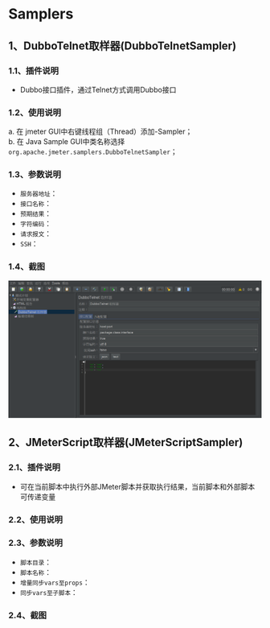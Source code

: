 # Samplers
## 1、DubboTelnet取样器(DubboTelnetSampler)
### 1.1、插件说明
- Dubbo接口插件，通过Telnet方式调用Dubbo接口

### 1.2、使用说明
a. 在 jmeter GUI中右键线程组（Thread）添加-Sampler；  
b. 在 Java Sample GUI中类名称选择 `org.apache.jmeter.samplers.DubboTelnetSampler`；  

### 1.3、参数说明
- `服务器地址`： 
- `接口名称`： 
- `预期结果`： 
- `字符编码`： 
- `请求报文`： 
- `SSH`： 

### 1.4、截图
![DubboTelnetSampler](https://github.com/YeKelvin/jmeter-plugins/blob/master/docs/images/DubboTelnetSampler_001.png)


## 2、JMeterScript取样器(JMeterScriptSampler)
### 2.1、插件说明
- 可在当前脚本中执行外部JMeter脚本并获取执行结果，当前脚本和外部脚本可传递变量

### 2.2、使用说明

### 2.3、参数说明
- `脚本目录`： 
- `脚本名称`： 
- `增量同步vars至props`： 
- `同步vars至子脚本`： 

### 2.4、截图

